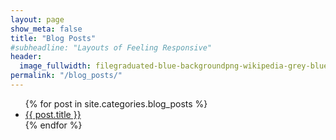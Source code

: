 ```yaml
---
layout: page
show_meta: false
title: "Blog Posts"
#subheadline: "Layouts of Feeling Responsive"
header:
  image_fullwidth: filegraduated-blue-backgroundpng-wikipedia-grey-blue-png-1000_500.png
permalink: "/blog_posts/"
---
```

<ul>
    {% for post in site.categories.blog_posts %}
    <li><a href="{{ site.url }}{{ site.baseurl }}{{ post.url }}">{{ post.title }}</a></li>
    {% endfor %}
</ul>